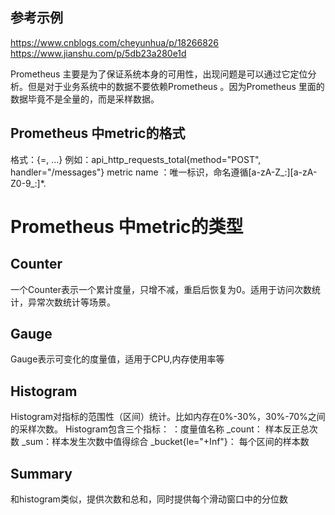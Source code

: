 
## 参考示例
https://www.cnblogs.com/cheyunhua/p/18266826
https://www.jianshu.com/p/5db23a280e1d







Prometheus 主要是为了保证系统本身的可用性，出现问题是可以通过它定位分析。但是对于业务系统中的数据不要依赖Prometheus 。因为Prometheus 里面的数据毕竟不是全量的，而是采样数据。



## Prometheus 中metric的格式
格式：<metric name>{<label name>=<label value>, ...}
例如：api_http_requests_total{method="POST", handler="/messages"}
metric name ：唯一标识，命名遵循[a-zA-Z_:][a-zA-Z0-9_:]*.
# Prometheus 中metric的类型

## Counter
一个Counter表示一个累计度量，只增不减，重启后恢复为0。适用于访问次数统计，异常次数统计等场景。
## Gauge
Gauge表示可变化的度量值，适用于CPU,内存使用率等
## Histogram
Histogram对指标的范围性（区间）统计。比如内存在0%-30%，30%-70%之间的采样次数。
Histogram包含三个指标：
<basename>：度量值名称
<basename>_count： 样本反正总次数
<basename>_sum：样本发生次数中值得综合
<basename>_bucket{le="+Inf"}： 每个区间的样本数
## Summary
和histogram类似，提供次数和总和，同时提供每个滑动窗口中的分位数
